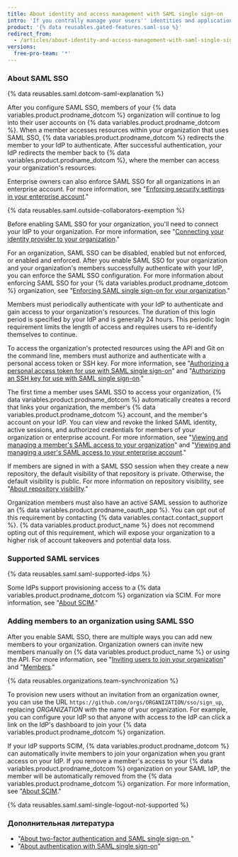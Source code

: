 ```yaml
---
title: About identity and access management with SAML single sign-on
intro: 'If you centrally manage your users'' identities and applications with an identity provider (IdP), you can configure Security Assertion Markup Language (SAML) single sign-on (SSO) to protect your organization''s resources on {% data variables.product.prodname_dotcom %}.'
product: '{% data reusables.gated-features.saml-sso %}'
redirect_from:
  - /articles/about-identity-and-access-management-with-saml-single-sign-on
versions:
  free-pro-team: '*'
---
```


### About SAML SSO

{% data reusables.saml.dotcom-saml-explanation %}

After you configure SAML SSO, members of your {% data variables.product.prodname_dotcom %} organization will continue to log into their user accounts on {% data variables.product.prodname_dotcom %}. When a member accesses resources within your organization that uses SAML SSO, {% data variables.product.prodname_dotcom %} redirects the member to your IdP to authenticate. After successful authentication, your IdP redirects the member back to {% data variables.product.prodname_dotcom %}, where the member can access your organization's resources.

Enterprise owners can also enforce SAML SSO for all organizations in an enterprise account. For more information, see "[Enforcing security settings in your enterprise account](/github/setting-up-and-managing-your-enterprise/enforcing-security-settings-in-your-enterprise-account#enabling-saml-single-sign-on-for-organizations-in-your-enterprise-account)."

{% data reusables.saml.outside-collaborators-exemption %}

Before enabling SAML SSO for your organization, you'll need to connect your IdP to your organization. For more information, see "[Connecting your identity provider to your organization](/github/setting-up-and-managing-organizations-and-teams/connecting-your-identity-provider-to-your-organization)."

For an organization, SAML SSO can be disabled, enabled but not enforced, or enabled and enforced. After you enable SAML SSO for your organization and your organization's members successfully authenticate with your IdP, you can enforce the SAML SSO configuration. For more information about enforcing SAML SSO for your {% data variables.product.prodname_dotcom %} organization, see "[Enforcing SAML single sign-on for your organization](/articles/enforcing-saml-single-sign-on-for-your-organization)."

Members must periodically authenticate with your IdP to authenticate and gain access to your organization's resources. The duration of this login period is specified by your IdP and is generally 24 hours. This periodic login requirement limits the length of access and requires users to re-identify themselves to continue.

To access the organization's protected resources using the API and Git on the command line, members must authorize and authenticate with a personal access token or SSH key. For more information, see "[Authorizing a personal access token for use with SAML single sign-on](/github/authenticating-to-github/authorizing-a-personal-access-token-for-use-with-saml-single-sign-on)" and "[Authorizing an SSH key for use with SAML single sign-on](/github/authenticating-to-github/authorizing-an-ssh-key-for-use-with-saml-single-sign-on)."

The first time a member uses SAML SSO to access your organization, {% data variables.product.prodname_dotcom %} automatically creates a record that links your organization, the member's {% data variables.product.prodname_dotcom %} account, and the member's account on your IdP. You can view and revoke the linked SAML identity, active sessions, and authorized credentials for members of your organization or enterprise account. For more information, see "[Viewing and managing a member's SAML access to your organization](/github/setting-up-and-managing-organizations-and-teams/viewing-and-managing-a-members-saml-access-to-your-organization)" and "[Viewing and managing a user's SAML access to your enterprise account](/github/setting-up-and-managing-your-enterprise/viewing-and-managing-a-users-saml-access-to-your-enterprise-account)."

If members are signed in with a SAML SSO session when they create a new repository, the default visibility of that repository is private. Otherwise, the default visibility is public. For more information on repository visibility, see "[About repository visibility](/github/creating-cloning-and-archiving-repositories/about-repository-visibility)."

Organization members must also have an active SAML session to authorize an {% data variables.product.prodname_oauth_app %}. You can opt out of this requirement by contacting {% data variables.contact.contact_support %}. {% data variables.product.product_name %} does not recommend opting out of this requirement, which will expose your organization to a higher risk of account takeovers and potential data loss.

### Supported SAML services

{% data reusables.saml.saml-supported-idps %}

Some IdPs support provisioning access to a  {% data variables.product.prodname_dotcom %} organization via SCIM. For more information, see "[About SCIM](/github/setting-up-and-managing-organizations-and-teams/about-scim)."

### Adding members to an organization using SAML SSO

After you enable SAML SSO, there are multiple ways you can add new members to your organization. Organization owners can invite new members manually on {% data variables.product.product_name %} or using the API. For more information, see "[Inviting users to join your organization](/articles/inviting-users-to-join-your-organization)" and "[Members](/v3/orgs/members/#add-or-update-organization-membership)."

{% data reusables.organizations.team-synchronization %}

To provision new users without an invitation from an organization owner, you can use the URL `https://github.com/orgs/ORGANIZATION/sso/sign_up`, replacing _ORGANIZATION_ with the name of your organization. For example, you can configure your IdP so that anyone with access to the IdP can click a link on the IdP's dashboard to join your {% data variables.product.prodname_dotcom %} organization.

If your IdP supports SCIM, {% data variables.product.prodname_dotcom %} can automatically invite members to join your organization when you grant access on your IdP. If you remove a member's access to your {% data variables.product.prodname_dotcom %} organization on your SAML IdP, the member will be automatically removed from the {% data variables.product.prodname_dotcom %} organization. For more information, see "[About SCIM](/github/setting-up-and-managing-organizations-and-teams/about-scim)."

{% data reusables.saml.saml-single-logout-not-supported %}

### Дополнительная литература

- "[About two-factor authentication and SAML single sign-on ](/articles/about-two-factor-authentication-and-saml-single-sign-on)"
- "[About authentication with SAML single sign-on](/github/authenticating-to-github/about-authentication-with-saml-single-sign-on)"
